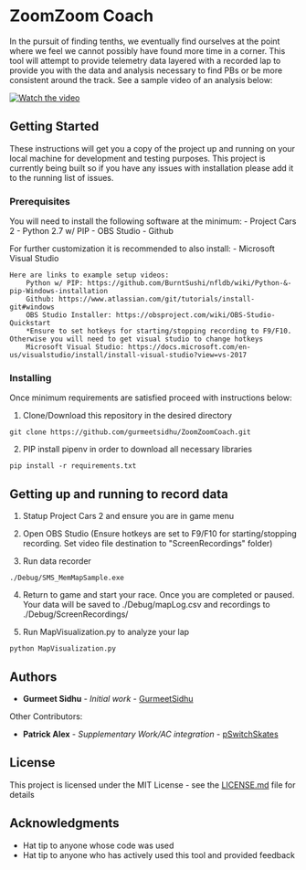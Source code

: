 # ZoomZoom Coach 

In the pursuit of finding tenths, we eventually find ourselves at the point where we feel we cannot possibly have found more time in a corner. This tool will attempt to provide telemetry data layered with a recorded lap to provide you with the data and analysis necessary to find PBs or be more consistent around the track. See a sample video of an analysis below:

[![Watch the video](http://i.imgur.com/52eRIL2.jpg)](https://youtu.be/1-mLVrTc9hI)

## Getting Started

These instructions will get you a copy of the project up and running on your local machine for development and testing purposes. This project is currently being built so if you have any issues with installation please add it to the running list of issues.

### Prerequisites

You will need to install the following software at the minimum:
    - Project Cars 2
    - Python 2.7 w/ PIP
    - OBS Studio
    - Github

For further customization it is recommended to also install:
    - Microsoft Visual Studio

```
Here are links to example setup videos:
    Python w/ PIP: https://github.com/BurntSushi/nfldb/wiki/Python-&-pip-Windows-installation
    Github: https://www.atlassian.com/git/tutorials/install-git#windows
    OBS Studio Installer: https://obsproject.com/wiki/OBS-Studio-Quickstart
    *Ensure to set hotkeys for starting/stopping recording to F9/F10. Otherwise you will need to get visual studio to change hotkeys
    Microsoft Visual Studio: https://docs.microsoft.com/en-us/visualstudio/install/install-visual-studio?view=vs-2017
```

### Installing

Once minimum requirements are satisfied proceed with instructions below:

1. Clone/Download this repository in the desired directory

```
git clone https://github.com/gurmeetsidhu/ZoomZoomCoach.git
```
2. PIP install pipenv in order to download all necessary libraries

```
pip install -r requirements.txt
```
## Getting up and running to record data

1. Statup Project Cars 2 and ensure you are in game menu

2. Open OBS Studio (Ensure hotkeys are set to F9/F10 for starting/stopping recording. Set video file destination to "ScreenRecordings" folder) 

3. Run data recorder
```
./Debug/SMS_MemMapSample.exe
```
4. Return to game and start your race. Once you are completed or paused. Your data will be saved to ./Debug/mapLog.csv and recordings to ./Debug/ScreenRecordings/

5. Run MapVisualization.py to analyze your lap
```
python MapVisualization.py
```

## Authors

* **Gurmeet Sidhu** - *Initial work* - [GurmeetSidhu](https://github.com/gurmeetsidhu)

Other Contributors:
* **Patrick Alex** - *Supplementary Work/AC integration* - [pSwitchSkates](https://github.com/pswitchskates)

## License

This project is licensed under the MIT License - see the [LICENSE.md](LICENSE.md) file for details

## Acknowledgments

* Hat tip to anyone whose code was used
* Hat tip to anyone who has actively used this tool and provided feedback